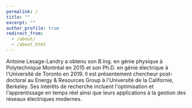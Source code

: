 ```yaml
---
permalink: /
title: ""
excerpt: ""
author_profile: true
redirect_from: 
  - /about/
  - /about.html
---
```


Antoine Lesage-Landry a obtenu son B.Ing. en génie physique à Polytechnique Montréal en 2015 et son Ph.D. en génie électrique à l'Université de Toronto en 2019. Il est présentement chercheur post-doctoral au Energy & Resources Group à l'Université de la Californie, Berkeley. Ses intérêts de recherche incluent l'optimisation et l'apprentissage en temps réel ainsi que leurs applications à la gestion des réseaux électriques modernes.
